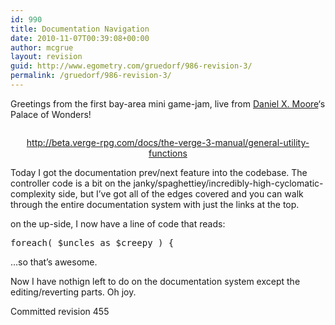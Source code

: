 ```yaml
---
id: 990
title: Documentation Navigation
date: 2010-11-07T00:39:08+00:00
author: mcgrue
layout: revision
guid: http://www.egometry.com/gruedorf/986-revision-3/
permalink: /gruedorf/986-revision-3/
---
```

Greetings from the first bay-area mini game-jam, live from [Daniel X. Moore](http://strd6.com/)&#8216;s Palace of Wonders!<div align=center><img src=http://www.egometry.com/i/2010/11/2010-11-07.png alt="" />

  
<a href=http://beta.verge-rpg.com/docs/the-verge-3-manual/general-utility-functions>http://beta.verge-rpg.com/docs/the-verge-3-manual/general-utility-functions</a> </div> 

Today I got the documentation prev/next feature into the codebase. The controller code is a bit on the janky/spaghettiey/incredibly-high-cyclomatic-complexity side, but I&#8217;ve got all of the edges covered and you can walk through the entire documentation system with just the links at the top.

on the up-side, I now have a line of code that reads:

<pre>foreach( $uncles as $creepy ) {
</pre>

&#8230;so that&#8217;s awesome. 

Now I have nothign left to do on the documentation system except the editing/reverting parts. Oh joy.

Committed revision 455